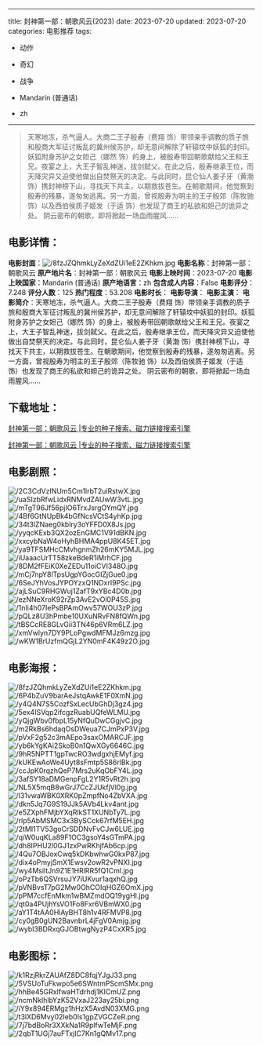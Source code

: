 
---
title: 封神第一部：朝歌风云(2023)
date: 2023-07-20
updated: 2023-07-20
categories: 电影推荐
tags:
- 动作
- 奇幻
- 战争

- Mandarin (普通话)
- zh
---


> 天寒地冻，杀气逼人。大商二王子殷寿（费翔 饰）带领亲手调教的质子旅和殷商大军征讨叛乱的冀州侯苏护，却无意间解除了轩辕坟中妖狐的封印。妖狐附身苏护之女妲己（娜然 饰）的身上，被殷寿带回朝歌献给父王和王兄。夜宴之上，大王子智乱神迷，拔剑弑父。在此之后，殷寿继承王位，而天降灾异又迫使他做出自焚祭天的决定。与此同时，昆仑仙人姜子牙（黄渤 饰）携封神榜下山，寻找天下共主，以期救拔苍生。在朝歌期间，他觉察到殷寿的残暴，遂匆匆逃离。另一方面，曾视殷寿为明主的王子殷郊（陈牧驰 饰）以及西伯侯质子姬发（于适 饰）也发现了商王的私欲和妲己的诡异之处。 阴云密布的朝歌，即将掀起一场血雨腥风……

## **电影详情**：

**电影封面**：<img src="https://image.tmdb.org/t/p/w200/8fzJZQhmkLyZeXdZUi1eE2ZKhkm.jpg" alt="/8fzJZQhmkLyZeXdZUi1eE2ZKhkm.jpg" title="/8fzJZQhmkLyZeXdZUi1eE2ZKhkm.jpg">
**电影名称**：封神第一部：朝歌风云
**原产地片名**：封神第一部：朝歌风云
**电影上映时间**：2023-07-20
**电影上映国家**：Mandarin (普通话)
**原产地语言**：zh
**包含成人内容**：False
**电影评分**：7.248
**评分人数**：125
**热门程度**：53.208
**电影时长**：
**电影导演**：
**电影主演**：
**电影简介**：天寒地冻，杀气逼人。大商二王子殷寿（费翔 饰）带领亲手调教的质子旅和殷商大军征讨叛乱的冀州侯苏护，却无意间解除了轩辕坟中妖狐的封印。妖狐附身苏护之女妲己（娜然 饰）的身上，被殷寿带回朝歌献给父王和王兄。夜宴之上，大王子智乱神迷，拔剑弑父。在此之后，殷寿继承王位，而天降灾异又迫使他做出自焚祭天的决定。与此同时，昆仑仙人姜子牙（黄渤 饰）携封神榜下山，寻找天下共主，以期救拔苍生。在朝歌期间，他觉察到殷寿的残暴，遂匆匆逃离。另一方面，曾视殷寿为明主的王子殷郊（陈牧驰 饰）以及西伯侯质子姬发（于适 饰）也发现了商王的私欲和妲己的诡异之处。 阴云密布的朝歌，即将掀起一场血雨腥风……

## **下载地址**：
[封神第一部：朝歌风云 |专业的种子搜索、磁力链接搜索引擎](https://movie.amd794.com:2083/?search=%E5%B0%81%E7%A5%9E%E7%AC%AC%E4%B8%80%E9%83%A8%EF%BC%9A%E6%9C%9D%E6%AD%8C%E9%A3%8E%E4%BA%91&ordering=&mode=match_phrase&page_size=10&page=1)

[封神第一部：朝歌风云 |专业的种子搜索、磁力链接搜索引擎](https://movie.amd794.com:2083/?search=%E5%B0%81%E7%A5%9E%E7%AC%AC%E4%B8%80%E9%83%A8%EF%BC%9A%E6%9C%9D%E6%AD%8C%E9%A3%8E%E4%BA%91&ordering=&mode=match_phrase&page_size=10&page=1)
 

## **电影剧照**：
<img src="https://image.tmdb.org/t/p/original/2C3CdVzINUm5Cm1lrbT2uiRstwX.jpg" alt="/2C3CdVzINUm5Cm1lrbT2uiRstwX.jpg" title="/2C3CdVzINUm5Cm1lrbT2uiRstwX.jpg"><img src="https://image.tmdb.org/t/p/original/uaSIzbRfwLidxRNMvdZAUwW3vtL.jpg" alt="/uaSIzbRfwLidxRNMvdZAUwW3vtL.jpg" title="/uaSIzbRfwLidxRNMvdZAUwW3vtL.jpg"><img src="https://image.tmdb.org/t/p/original/mTgT96Jf56pjIO6TrxJsrgOYmQY.jpg" alt="/mTgT96Jf56pjIO6TrxJsrgOYmQY.jpg" title="/mTgT96Jf56pjIO6TrxJsrgOYmQY.jpg"><img src="https://image.tmdb.org/t/p/original/4Bf6GtNUpBk4bGfNcsVCtS4yhKp.jpg" alt="/4Bf6GtNUpBk4bGfNcsVCtS4yhKp.jpg" title="/4Bf6GtNUpBk4bGfNcsVCtS4yhKp.jpg"><img src="https://image.tmdb.org/t/p/original/34t3lZNaeg0kblry3oYFFD0X8Js.jpg" alt="/34t3lZNaeg0kblry3oYFFD0X8Js.jpg" title="/34t3lZNaeg0kblry3oYFFD0X8Js.jpg"><img src="https://image.tmdb.org/t/p/original/yyqcKExb3QX2ozEnGMC1V91dBKN.jpg" alt="/yyqcKExb3QX2ozEnGMC1V91dBKN.jpg" title="/yyqcKExb3QX2ozEnGMC1V91dBKN.jpg"><img src="https://image.tmdb.org/t/p/original/xxcybNaW4oHyhBHMA4ppU8K45ET.jpg" alt="/xxcybNaW4oHyhBHMA4ppU8K45ET.jpg" title="/xxcybNaW4oHyhBHMA4ppU8K45ET.jpg"><img src="https://image.tmdb.org/t/p/original/ya9TFSMHcCMvhgnmZh26mKY5MJL.jpg" alt="/ya9TFSMHcCMvhgnmZh26mKY5MJL.jpg" title="/ya9TFSMHcCMvhgnmZh26mKY5MJL.jpg"><img src="https://image.tmdb.org/t/p/original/iUaaacUrTT58zkeBdeR1iMrhCF.jpg" alt="/iUaaacUrTT58zkeBdeR1iMrhCF.jpg" title="/iUaaacUrTT58zkeBdeR1iMrhCF.jpg"><img src="https://image.tmdb.org/t/p/original/8DM2fFEiK0XeZEDu11oiCVI348O.jpg" alt="/8DM2fFEiK0XeZEDu11oiCVI348O.jpg" title="/8DM2fFEiK0XeZEDu11oiCVI348O.jpg"><img src="https://image.tmdb.org/t/p/original/mCj7npY8lTpsUgpYGocGIZjGue0.jpg" alt="/mCj7npY8lTpsUgpYGocGIZjGue0.jpg" title="/mCj7npY8lTpsUgpYGocGIZjGue0.jpg"><img src="https://image.tmdb.org/t/p/original/6SeJYhVosJYPOYzxQ1NDxrI9PSc.jpg" alt="/6SeJYhVosJYPOYzxQ1NDxrI9PSc.jpg" title="/6SeJYhVosJYPOYzxQ1NDxrI9PSc.jpg"><img src="https://image.tmdb.org/t/p/original/ajLSuC9RHGWuj1ZafT9xYBc4D0b.jpg" alt="/ajLSuC9RHGWuj1ZafT9xYBc4D0b.jpg" title="/ajLSuC9RHGWuj1ZafT9xYBc4D0b.jpg"><img src="https://image.tmdb.org/t/p/original/ezNNeXroK92rZp3AvE2vOl0P45S.jpg" alt="/ezNNeXroK92rZp3AvE2vOl0P45S.jpg" title="/ezNNeXroK92rZp3AvE2vOl0P45S.jpg"><img src="https://image.tmdb.org/t/p/original/1nIi4h07IePsBPAmOwv57WOU3zP.jpg" alt="/1nIi4h07IePsBPAmOwv57WOU3zP.jpg" title="/1nIi4h07IePsBPAmOwv57WOU3zP.jpg"><img src="https://image.tmdb.org/t/p/original/pQLz8U3hPmbe10UXuNRvFN8fQWn.jpg" alt="/pQLz8U3hPmbe10UXuNRvFN8fQWn.jpg" title="/pQLz8U3hPmbe10UXuNRvFN8fQWn.jpg"><img src="https://image.tmdb.org/t/p/original/tBSCcRE8GLvGii3TN46p6VRm6LZ.jpg" alt="/tBSCcRE8GLvGii3TN46p6VRm6LZ.jpg" title="/tBSCcRE8GLvGii3TN46p6VRm6LZ.jpg"><img src="https://image.tmdb.org/t/p/original/xmVwlyn7DY9PLoPgwdMFMJz6mzg.jpg" alt="/xmVwlyn7DY9PLoPgwdMFMJz6mzg.jpg" title="/xmVwlyn7DY9PLoPgwdMFMJz6mzg.jpg"><img src="https://image.tmdb.org/t/p/original/wKW1BrUzfmQGjL2YN0mF4K49z2O.jpg" alt="/wKW1BrUzfmQGjL2YN0mF4K49z2O.jpg" title="/wKW1BrUzfmQGjL2YN0mF4K49z2O.jpg">

## **电影海报**：
<img src="https://image.tmdb.org/t/p/original/8fzJZQhmkLyZeXdZUi1eE2ZKhkm.jpg" alt="/8fzJZQhmkLyZeXdZUi1eE2ZKhkm.jpg" title="/8fzJZQhmkLyZeXdZUi1eE2ZKhkm.jpg"><img src="https://image.tmdb.org/t/p/original/6P4bZuV9barAeJstqAwkE1F0XmN.jpg" alt="/6P4bZuV9barAeJstqAwkE1F0XmN.jpg" title="/6P4bZuV9barAeJstqAwkE1F0XmN.jpg"><img src="https://image.tmdb.org/t/p/original/y4Q4N7S5CozfSxLecUbGhDj3gz4.jpg" alt="/y4Q4N7S5CozfSxLecUbGhDj3gz4.jpg" title="/y4Q4N7S5CozfSxLecUbGhDj3gz4.jpg"><img src="https://image.tmdb.org/t/p/original/5ex4ISVqp2ifcgzRuabUQfeWLMU.jpg" alt="/5ex4ISVqp2ifcgzRuabUQfeWLMU.jpg" title="/5ex4ISVqp2ifcgzRuabUQfeWLMU.jpg"><img src="https://image.tmdb.org/t/p/original/yQjgWbv0fbpL15yNfQuDwCGgjvC.jpg" alt="/yQjgWbv0fbpL15yNfQuDwCGgjvC.jpg" title="/yQjgWbv0fbpL15yNfQuDwCGgjvC.jpg"><img src="https://image.tmdb.org/t/p/original/m2RkBs6hdaqOsDWeua7CJmPxP3V.jpg" alt="/m2RkBs6hdaqOsDWeua7CJmPxP3V.jpg" title="/m2RkBs6hdaqOsDWeua7CJmPxP3V.jpg"><img src="https://image.tmdb.org/t/p/original/pVxF2g52c3mAEpo3saxOMARCJF.jpg" alt="/pVxF2g52c3mAEpo3saxOMARCJF.jpg" title="/pVxF2g52c3mAEpo3saxOMARCJF.jpg"><img src="https://image.tmdb.org/t/p/original/yb6kYgKAi2SkoB0n1QwXGy6646C.jpg" alt="/yb6kYgKAi2SkoB0n1QwXGy6646C.jpg" title="/yb6kYgKAi2SkoB0n1QwXGy6646C.jpg"><img src="https://image.tmdb.org/t/p/original/9hR5NPTT1gpTwcRO3wdgxhjEMyf.jpg" alt="/9hR5NPTT1gpTwcRO3wdgxhjEMyf.jpg" title="/9hR5NPTT1gpTwcRO3wdgxhjEMyf.jpg"><img src="https://image.tmdb.org/t/p/original/kUKEwAoWe4Uyt8sFmtp5S86rlBk.jpg" alt="/kUKEwAoWe4Uyt8sFmtp5S86rlBk.jpg" title="/kUKEwAoWe4Uyt8sFmtp5S86rlBk.jpg"><img src="https://image.tmdb.org/t/p/original/ccJpK0rqzhQeP7Mrs2uKqObFY4L.jpg" alt="/ccJpK0rqzhQeP7Mrs2uKqObFY4L.jpg" title="/ccJpK0rqzhQeP7Mrs2uKqObFY4L.jpg"><img src="https://image.tmdb.org/t/p/original/3afSY18aDMGenpFgL2Y1R5vRt2h.jpg" alt="/3afSY18aDMGenpFgL2Y1R5vRt2h.jpg" title="/3afSY18aDMGenpFgL2Y1R5vRt2h.jpg"><img src="https://image.tmdb.org/t/p/original/NL5X5mqB8wGrJ7CcZJUkfjVl0g.jpg" alt="/NL5X5mqB8wGrJ7CcZJUkfjVl0g.jpg" title="/NL5X5mqB8wGrJ7CcZJUkfjVl0g.jpg"><img src="https://image.tmdb.org/t/p/original/l31vwaWBK0XRK0pZmpfNo4ZbVXA.jpg" alt="/l31vwaWBK0XRK0pZmpfNo4ZbVXA.jpg" title="/l31vwaWBK0XRK0pZmpfNo4ZbVXA.jpg"><img src="https://image.tmdb.org/t/p/original/dkn5Jq7G9S19JJk5AVb4Lkv4ant.jpg" alt="/dkn5Jq7G9S19JJk5AVb4Lkv4ant.jpg" title="/dkn5Jq7G9S19JJk5AVb4Lkv4ant.jpg"><img src="https://image.tmdb.org/t/p/original/e5ZXphFMjbYXqRlkST1XUNbTy7L.jpg" alt="/e5ZXphFMjbYXqRlkST1XUNbTy7L.jpg" title="/e5ZXphFMjbYXqRlkST1XUNbTy7L.jpg"><img src="https://image.tmdb.org/t/p/original/rlp5AbMSMC3x3BySCck67rfM5EH.jpg" alt="/rlp5AbMSMC3x3BySCck67rfM5EH.jpg" title="/rlp5AbMSMC3x3BySCck67rfM5EH.jpg"><img src="https://image.tmdb.org/t/p/original/2tMI1TV53goCrSDDNvFvCJw6LUE.jpg" alt="/2tMI1TV53goCrSDDNvFvCJw6LUE.jpg" title="/2tMI1TV53goCrSDDNvFvCJw6LUE.jpg"><img src="https://image.tmdb.org/t/p/original/qiW0uqKLa89F1OC3gsoY4sGTmPA.jpg" alt="/qiW0uqKLa89F1OC3gsoY4sGTmPA.jpg" title="/qiW0uqKLa89F1OC3gsoY4sGTmPA.jpg"><img src="https://image.tmdb.org/t/p/original/dh8IPHU2l0GJ1zxPwRKhjfAb6cp.jpg" alt="/dh8IPHU2l0GJ1zxPwRKhjfAb6cp.jpg" title="/dh8IPHU2l0GJ1zxPwRKhjfAb6cp.jpg"><img src="https://image.tmdb.org/t/p/original/4Qu7OBJoxCwq5kDKbwhwG0kxP87.jpg" alt="/4Qu7OBJoxCwq5kDKbwhwG0kxP87.jpg" title="/4Qu7OBJoxCwq5kDKbwhwG0kxP87.jpg"><img src="https://image.tmdb.org/t/p/original/dix4oPmyjSmX1Ewsv2owR2vPNXI.jpg" alt="/dix4oPmyjSmX1Ewsv2owR2vPNXI.jpg" title="/dix4oPmyjSmX1Ewsv2owR2vPNXI.jpg"><img src="https://image.tmdb.org/t/p/original/wy4MsiltJn9Z1E1HRlRR5fQ1Cml.jpg" alt="/wy4MsiltJn9Z1E1HRlRR5fQ1Cml.jpg" title="/wy4MsiltJn9Z1E1HRlRR5fQ1Cml.jpg"><img src="https://image.tmdb.org/t/p/original/oPzTb6QSVrsuJY7iUKvur1aqxhQ.jpg" alt="/oPzTb6QSVrsuJY7iUKvur1aqxhQ.jpg" title="/oPzTb6QSVrsuJY7iUKvur1aqxhQ.jpg"><img src="https://image.tmdb.org/t/p/original/pVNBvsT7pG2Mw0OhCOIqHGZ6OmX.jpg" alt="/pVNBvsT7pG2Mw0OhCOIqHGZ6OmX.jpg" title="/pVNBvsT7pG2Mw0OhCOIqHGZ6OmX.jpg"><img src="https://image.tmdb.org/t/p/original/pPM7ccfEnMkm1wBMZmdOQ19ygHI.jpg" alt="/pPM7ccfEnMkm1wBMZmdOQ19ygHI.jpg" title="/pPM7ccfEnMkm1wBMZmdOQ19ygHI.jpg"><img src="https://image.tmdb.org/t/p/original/qt0a4PUjhYsVO1Fo8Fxr6VBmWX0.jpg" alt="/qt0a4PUjhYsVO1Fo8Fxr6VBmWX0.jpg" title="/qt0a4PUjhYsVO1Fo8Fxr6VBmWX0.jpg"><img src="https://image.tmdb.org/t/p/original/aY1T4tAA0HlAyBHT8h1v4RFMVP8.jpg" alt="/aY1T4tAA0HlAyBHT8h1v4RFMVP8.jpg" title="/aY1T4tAA0HlAyBHT8h1v4RFMVP8.jpg"><img src="https://image.tmdb.org/t/p/original/cy0gB0gUN2BavnbrL4jFgV0Amjg.jpg" alt="/cy0gB0gUN2BavnbrL4jFgV0Amjg.jpg" title="/cy0gB0gUN2BavnbrL4jFgV0Amjg.jpg"><img src="https://image.tmdb.org/t/p/original/wybI3BDRxqGJOBtwgNyzP4CxXR5.jpg" alt="/wybI3BDRxqGJOBtwgNyzP4CxXR5.jpg" title="/wybI3BDRxqGJOBtwgNyzP4CxXR5.jpg">

## **电影图标**：
<img src="https://image.tmdb.org/t/p/original/k1RzjRkrZAUAfZ8DC8fqjYJgJ33.png" alt="/k1RzjRkrZAUAfZ8DC8fqjYJgJ33.png" title="/k1RzjRkrZAUAfZ8DC8fqjYJgJ33.png"><img src="https://image.tmdb.org/t/p/original/5VSUoTuFkwpo5e6SWntmPScmSMx.png" alt="/5VSUoTuFkwpo5e6SWntmPScmSMx.png" title="/5VSUoTuFkwpo5e6SWntmPScmSMx.png"><img src="https://image.tmdb.org/t/p/original/hhBe45GRxlfwaHTdrhdj1KICmUZ.png" alt="/hhBe45GRxlfwaHTdrhdj1KICmUZ.png" title="/hhBe45GRxlfwaHTdrhdj1KICmUZ.png"><img src="https://image.tmdb.org/t/p/original/ncmNkIhlbYzK52VxaJ223ay25bi.png" alt="/ncmNkIhlbYzK52VxaJ223ay25bi.png" title="/ncmNkIhlbYzK52VxaJ223ay25bi.png"><img src="https://image.tmdb.org/t/p/original/iY9x894ERMgz1hHzX5AvdN03XMG.png" alt="/iY9x894ERMgz1hHzX5AvdN03XMG.png" title="/iY9x894ERMgz1hHzX5AvdN03XMG.png"><img src="https://image.tmdb.org/t/p/original/t3lXD6Mvy02Ieb0ls1gpZVGCZeR.png" alt="/t3lXD6Mvy02Ieb0ls1gpZVGCZeR.png" title="/t3lXD6Mvy02Ieb0ls1gpZVGCZeR.png"><img src="https://image.tmdb.org/t/p/original/7j7bdBoRr3XXkNa1R9plfwTeMjF.png" alt="/7j7bdBoRr3XXkNa1R9plfwTeMjF.png" title="/7j7bdBoRr3XXkNa1R9plfwTeMjF.png"><img src="https://image.tmdb.org/t/p/original/2qbT1UGj7auFTxjIC7Kn1gQMv17.png" alt="/2qbT1UGj7auFTxjIC7Kn1gQMv17.png" title="/2qbT1UGj7auFTxjIC7Kn1gQMv17.png">
